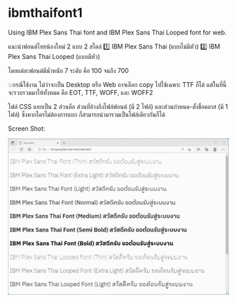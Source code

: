 # ibmthaifont1
Using IBM Plex Sans Thai font and IBM Plex Sans Thai Looped font for web.

แนะนำฟอนต์ไทยน้องใหม่ 2 แบบ 2 สไตล์ 
1️⃣ IBM Plex Sans Thai (แบบไม่มีหัว)
2️⃣ IBM Plex Sans Thai Looped (แบบมีหัว)

โดยแต่ละฟอนต์มีน้ำหนัก 7 ระดับ คือ 100 จนถึง 700

💡กรณีใช้งาน ไม่ว่าจะเป็น Desktop หรือ Web อาจเลือก copy ไปใช้เฉพาะ TTF ก็ได้ แต่ในที่นี้จะรวบรวมมาให้ทั้งหมด คือ EOT, TTF, WOFF, และ WOFF2

ไฟล์ CSS แยกเป็น 2 ส่วนคือ ส่วนที่อ้างถึงไฟล์ฟอนต์ (มี 2 ไฟล์) และส่วนกำหนด-ตั้งชื่อคลาส (มี 1 ไฟล์) ซึ่งหากใครไม่ต้องการแยก ก็สามารถนำมารวมเป็นไฟล์เดียวกันก็ได้

Screen Shot:

![Screen Shot](screenshot.jpg?raw=true "Screen Shot")
